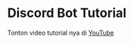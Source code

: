 # Discord Bot Tutorial
Tonton video tutorial nya di [YouTube](https://youtube.com/playlist?list=PLwDBhnWaq0eKYQEgfVaM2krsRBel2M11D)
